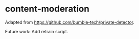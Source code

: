 # content-moderation

Adapted from https://github.com/bumble-tech/private-detector. 

Future work: Add retrain script.
